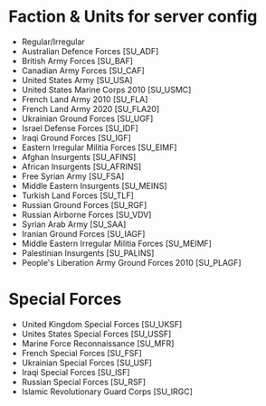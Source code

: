 # Faction & Units for server config
- Regular/Irregular
- Australian Defence Forces [SU_ADF]
- British Army Forces [SU_BAF]
- Canadian Army Forces [SU_CAF]
- United States Army [SU_USA]
- United States Marine Corps 2010 [SU_USMC]
- French Land Army 2010 [SU_FLA]
- French Land Army 2020 [SU_FLA20]
- Ukrainian Ground Forces [SU_UGF]
- Israel Defense Forces [SU_IDF]
- Iraqi Ground Forces [SU_IGF]
- Eastern Irregular Militia Forces [SU_EIMF]
- Afghan Insurgents [SU_AFINS]
- African Insurgents [SU_AFRINS]
- Free Syrian Army [SU_FSA]
- Middle Eastern Insurgents [SU_MEINS]
- Turkish Land Forces [SU_TLF]
- Russian Ground Forces [SU_RGF]
- Russian Airborne Forces [SU_VDV]
- Syrian Arab Army [SU_SAA]
- Iranian Ground Forces [SU_IAGF]
- Middle Eastern Irregular Militia Forces [SU_MEIMF]
- Palestinian Insurgents [SU_PALINS]
- People's Liberation Army Ground Forces 2010 [SU_PLAGF]

# Special Forces
- United Kingdom Special Forces [SU_UKSF]
- Unites States Special Forces [SU_USSF]
- Marine Force Reconnaissance [SU_MFR]
- French Special Forces [SU_FSF]
- Ukrainian Special Forces [SU_USF]
- Iraqi Special Forces [SU_ISF]
- Russian Special Forces [SU_RSF]
- Islamic Revolutionary Guard Corps [SU_IRGC]